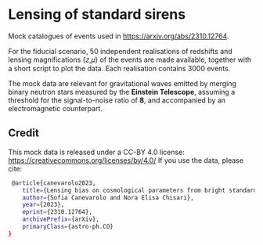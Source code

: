 # Lensing of standard sirens

Mock catalogues of events used in https://arxiv.org/abs/2310.12764. 

For the fiducial scenario, 50 independent realisations of redshifts 
and lensing magnifications {𝑧,𝜇} of the events are made available, together with a short script to plot the data. Each realisation contains 3000 events.

The mock data are relevant for gravitational waves emitted by merging binary neutron stars measured by the **Einstein Telescope**, 
assuming a threshold for the signal-to-noise ratio of **8**, and accompanied by an electromagnetic counterpart.

## Credit

This mock data is released under a CC-BY 4.0 license: https://creativecommons.org/licenses/by/4.0/
If you use the data, please cite:

  ```sh
   @article{canevarolo2023,
      title={Lensing bias on cosmological parameters from bright standard sirens}, 
      author={Sofia Canevarolo and Nora Elisa Chisari},
      year={2023},
      eprint={2310.12764},
      archivePrefix={arXiv},
      primaryClass={astro-ph.CO}
}
  ```


